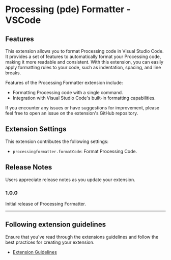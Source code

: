 # Processing (pde) Formatter - VSCode

## Features

This extension allows you to format Processing code in Visual Studio Code. It provides a set of features to automatically format your Processing code, making it more readable and consistent. With this extension, you can easily apply formatting rules to your code, such as indentation, spacing, and line breaks.

Features of the Processing Formatter extension include:

- Formatting Processing code with a single command.
- Integration with Visual Studio Code's built-in formatting capabilities.

If you encounter any issues or have suggestions for improvement, please feel free to open an issue on the extension's GitHub repository.

<!-- For example if there is an image subfolder under your extension project workspace:

\!\[feature X\]\(images/feature-x.png\)

> Tip: Many popular extensions utilize animations. This is an excellent way to show off your extension! We recommend short, focused animations that are easy to follow. -->

<!-- ## Requirements

If you have any requirements or dependencies, add a section describing those and how to install and configure them. -->

## Extension Settings

This extension contributes the following settings:

- `processingformatter.formatCode`: Format Processing Code.

<!-- ## Known Issues

Calling out known issues can help limit users opening duplicate issues against your extension. -->

## Release Notes

Users appreciate release notes as you update your extension.

### 1.0.0

Initial release of Processing Formatter.

<!-- ### 1.0.1

Fixed issue #.

### 1.1.0

Added features X, Y, and Z. -->

---

## Following extension guidelines

Ensure that you've read through the extensions guidelines and follow the best practices for creating your extension.

- [Extension Guidelines](https://code.visualstudio.com/api/references/extension-guidelines)
